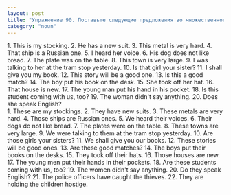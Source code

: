 ```yaml
---
layout: post
title: "Упражнение 90. Поставьте следующие предложения во множественное число."
category: "noun"
---
```

<section class="question">
1. This is my stocking. 2. He has a new suit. 3. This metal is very hard. 4. That ship is a Russian one. 5. I heard her voice. 6. His dog does not like bread. 7. The plate was on the table. 8. This town is
very large. 9. I was talking to her at the tram stop yesterday. 10. Is that girl your sister? 11. I shall give you my book. 12. This story will be a good one. 13. Is this a good match? 14. The boy put his book on the desk. 15. She took off her hat. 16. That house is new. 17. The young man put his hand in his pocket. 18. Is this student coming with us, too? 19. The woman didn't say anything. 20. Does she speak English?
</section>

<section class="answer">
1. These are my stockings. 2. They have 
new suits. 3. These metals are very hard. 4. Those ships are Russian ones. 5. 
We heard their voices. 6. Their dogs do not like bread. 7. The plates were on 
the table. 8. These towns are very large. 9. We were talking to them at the tram 
stop yesterday. 10. Are those girls your sisters? 11. We shall give you our 
books. 12. These stories will be good ones. 13. Are these good matches? 14. The 
boys put their books on the desks. 15. They took off their hats. 16. Those 
houses are new. 17. The young men put their hands in their 
pockets. 18. Are these students coming with us, too? 19. The women didn't say 
anything. 20. Do they speak English? 21. The police officers have caught the thieves. 22. They are holding the children hostige.
</section>